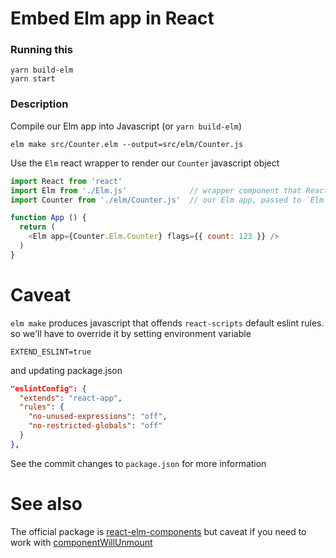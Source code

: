 # Embed Elm app in React

### Running this

```
yarn build-elm
yarn start
```

### Description

Compile our Elm app into Javascript (or `yarn build-elm`)

```
elm make src/Counter.elm --output=src/elm/Counter.js
```

Use the `Elm` react wrapper to render our `Counter` javascript object

``` javascript
import React from 'react'
import Elm from './Elm.js'              // wrapper component that React renders
import Counter from './elm/Counter.js'  // our Elm app, passed to `Elm` component as `app` prop

function App () {
  return (
    <Elm app={Counter.Elm.Counter} flags={{ count: 123 }} />
  )
}
```

# Caveat

`elm make` produces javascript that offends `react-scripts` default eslint rules. so we'll have to override it by setting environment variable

```
EXTEND_ESLINT=true
```

and updating package.json

``` json
"eslintConfig": {
  "extends": "react-app",
  "rules": {
    "no-unused-expressions": "off",
    "no-restricted-globals": "off"
  }
},
```

See the commit changes to `package.json` for more information

# See also

The official package is [react-elm-components](https://github.com/cultureamp/react-elm-components) but caveat if you need to work with [componentWillUnmount](https://github.com/cultureamp/react-elm-components/issues/3#issuecomment-554724587)
